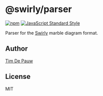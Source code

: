 # @swirly/parser

[![npm](https://img.shields.io/npm/v/@swirly/parser.svg)](https://www.npmjs.com/package/@swirly/parser) [![JavaScript Standard Style](https://img.shields.io/badge/code%20style-standard-brightgreen.svg)](https://standardjs.com)

Parser for the [Swirly](https://github.com/timdp/swirly) marble diagram format.

## Author

[Tim De Pauw](https://tmdpw.eu)

## License

MIT
